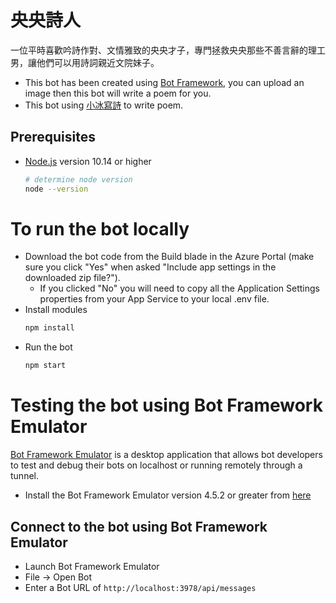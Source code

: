 # 央央詩人
一位平時喜歡吟詩作對、文情雅致的央央才子，專門拯救央央那些不善言辭的理工男，讓他們可以用詩詞親近文院妹子。

- This bot has been created using [Bot Framework](https://dev.botframework.com), you can upload an image then this bot will write a poem for you.
- This bot using [小冰寫詩](https://poem.msxiaobing.com/) to write poem.


## Prerequisites
- [Node.js](https://nodejs.org) version 10.14 or higher
    ```bash
    # determine node version
    node --version
    ```
# To run the bot locally
- Download the bot code from the Build blade in the Azure Portal (make sure you click "Yes" when asked "Include app settings in the downloaded zip file?").
    - If you clicked "No" you will need to copy all the Application Settings properties from your App Service to your local .env file.
- Install modules
    ```bash
    npm install
    ```
- Run the bot
    ```bash
    npm start
    ```

# Testing the bot using Bot Framework Emulator
[Bot Framework Emulator](https://github.com/microsoft/botframework-emulator) is a desktop application that allows bot developers to test and debug their bots on localhost or running remotely through a tunnel.

- Install the Bot Framework Emulator version 4.5.2 or greater from [here](https://github.com/Microsoft/BotFramework-Emulator/releases)

## Connect to the bot using Bot Framework Emulator
- Launch Bot Framework Emulator
- File -> Open Bot
- Enter a Bot URL of `http://localhost:3978/api/messages`